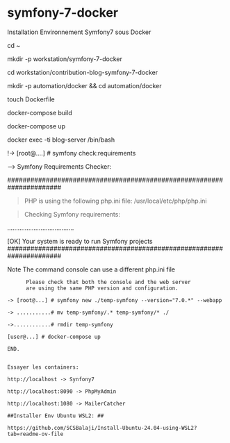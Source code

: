 # symfony-7-docker
Installation Environnement Symfony7 sous Docker

cd ~

mkdir -p workstation/symfony-7-docker

cd workstation/contribution-blog-symfony-7-docker

mkdir -p automation/docker && cd automation/docker

touch Dockerfile

docker-compose build

docker-compose up


docker exec -ti blog-server /bin/bash

!-> [root@....] # symfony check:requirements

--> Symfony Requirements Checker:

######################################################################

> PHP is using the following php.ini file:
/usr/local/etc/php/php.ini

> Checking Symfony requirements:

......................................

 [OK]
 Your system is ready to run Symfony projects
######################################################################

Note  The command console can use a different php.ini file
~~~~  than the one used by your web server.
      Please check that both the console and the web server
      are using the same PHP version and configuration.

-> [root@...] # symfony new ./temp-symfony --version="7.0.*" --webapp

-> ...........# mv temp-symfony/.* temp-symfony/* ./

->............# rmdir temp-symfony

[user@...] # docker-compose up

END.


Essayer les containers:

http://localhost -> Synfony7

http://localhost:8090 -> PhpMyAdmin

http://localhost:1080 -> MailerCatcher

##Installer Env Ubuntu WSL2: ##

https://github.com/SCSBalaji/Install-Ubuntu-24.04-using-WSL2?tab=readme-ov-file
